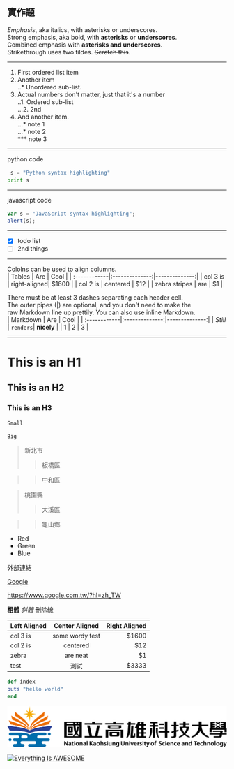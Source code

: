 實作題
---

*Emphasis*, aka italics, with asterisks or underscores.  
Strong emphasis, aka bold, with **asterisks** or **underscores**.  
Combined emphasis with **asterisks and underscores**.  
Strikethrough uses two tildes. ~~Scratch this~~.

---

1.  First ordered list item  
2.  Another item  
 ..* Unordered sub-list.  
3.  Actual numbers don't matter, just that it's a number  
 ..1. Ordered sub-list  
 ...2. 2nd  
4.  And another item.  
 ...* note 1  
 ...* note 2  
 *** note 3
 
 ---
 
 python code
```python
 s = "Python syntax highlighting"
print s
```
---

javascript code
```js
var s = "JavaScript syntax highlighting";
alert(s);
```
---

- [x]  todo list  
- [ ] 2nd things

---

Cololns can be used to align columns.  
| Tables | Are | Cool |
| :------------|:--------------:|--------------:|
| col 3 is     | right-aligned| $1600         |
| col 2 is     | centered       | $12           |
| zebra stripes	 | are       | $1            |

There must be at least 3 dashes separating each header cell.  
The outer pipes (|) are optional, and you don't need to make the  
raw Markdown line up prettily. You can also use inline Markdown.  
| Markdown | Are | Cool |
| :------------|:--------------:|--------------:|
| *Still*    | `renders`| **nicely**        |
| 1   | 2   | 3    |

---

# This is an H1
## This is an H2
### This is an H3

`Small`

```
Big
```
>新北市
>>板橋區

>>中和區

>桃園縣
>>大溪區

>>龜山鄉

* Red
* Green
* Blue

外部連結

[Google](https://www.google.com.tw/?hl=zh_TW)

<https://www.google.com.tw/?hl=zh_TW>



**粗體**
*斜體*
~~刪除線~~

| Left Aligned | Center Aligned | Right Aligned |
| :------------|:--------------:|--------------:|
| col 3 is     | some wordy test| $1600         |
| col 2 is     | centered       | $12           |
| zebra        | are neat       | $1            |
| test         |          測試  | $3333         |

```ruby
def index
puts "hello world"
end
```

![NKUST](182513897.png "高科大" )

[![Everything Is AWESOME](https://img.youtube.com/vi/StTqXEQ2l-Y/0.jpg)](https://www.youtube.com/watch?v=StTqXEQ2l-Y "Everything Is AWESOME")
